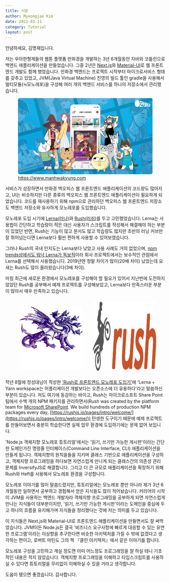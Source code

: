 ```yaml
---
title: 서문
author: Myeongjae Kim
date: 2022-03-11
category: Tutorial
layout: post
---
```


안녕하세요, 김명재입니다.

저는 우아한형제들의 웹툰 플랫폼 만화경을 개발하는 3년 6개월동안 자바와 코틀린으로 백엔드 애플리케이션을 만들었습니다. 그중 2년은
[Next.js](https://nextjs.org)와 [Material-UI](https://mui.com)로 웹 프론트엔드 개발도 함께 했었습니다. 만화경 백엔드는 프로젝트 시작부터
마이크로서비스 형태를 갖추고 있었고, JVM(Java Virtual Machine) 진영의 빌드 툴인 gradle을 사용해서 멀티모듈(≒모노레포)을 구성해 여러 개의 백엔드
서비스를 하나의 저장소에서 관리했습니다.

<figure>
    <a href="https://www.manhwakyung.com" target="_blank">
        <img alt="Dependency Graph" src="/res/manhwakyung.jpg" style="border-radius: 5px"/>
    </a>
    <figcaption>
        <a href="https://www.manhwakyung.com" target="_blank">https://www.manhwakyung.com</a>
    </figcaption>
</figure>

서비스가 성장하면서 만화경 백오피스 웹 프론트엔드 애플리케이션의 코드량도 많아지고, UI는 비슷하지만 다른 종류의 백오피스 웹 프론트엔드 애플리케이션이 필요하게
되었습니다. 코드를 재사용하기 위해 npm으로 관리하던 백오피스 웹 프론트엔드 저장소도 백엔드 저장소와 유사하게 모노레포를 도입했습니다.

모노레포 도입 시기에 [Lerna(러나)](https://lerna.js.org)와 [Rush(러쉬)](https://rushjs.io)를 두고 고민했었습니다. Lerna는 사용법이
간단하고 학습량이 적은 대신 사용자가 스크립트를 작성해서 해결해야 하는 부분이 있었던 반면, Rush는 기능이 많고 문서도 많고 학습량도 많지만 초반의 러닝 커브만
잘 뛰어넘는다면 Lerna보다 훨씬 편하게 사용할 수 있어보였습니다.

그러나 Rush의 국내 인지도는 Lerna보다 낮았고 사용 사례도 거의 없었으며,
[npm trends상에서도 워낙 Lerna가 독보적](https://www.npmtrends.com/@microsoft/rush-vs-lerna)이라 회사 프로젝트에서는 보수적인
관점에서 Lerna를 선택해서 사용했습니다. 2019년엔 정말 차이가 많이(20배 차이) 났었는데 요새는 Rush도 많이 올라왔습니다(3배 차이).

마침 최근에 새로운 환경에서 모노레포를 구성해야 할 필요가 있어서 지난번에 도전하지 않았던 Rush를 공부해서 예제 프로젝트를 구성해보았고, Lerna보다
만족스러운 부분이 많아서 매우 만족하고 있습니다.

<div style="display: flex; justify-content: center; margin: 16px">
    <div class="lerna-logo-background" style="border-radius: 5px; padding: 16px 16px 0 16px; margin: 8px">
        <img alt="Lerna logo" src="/res/lerna.svg" width="200px">
    </div>
    <div style="display: inline-flex; margin: 8px">
        <img alt="Rush logo" src="/res/rush.svg" width="200px">
    </div>
</div>

작년 8월에 정성대님이 작성한 ['Rush로 프론트엔드 모노레포 도입기'](https://medium.com/mildang/rush로-프론트엔드-모노레포-도입기-5da0c5bc9b30)에
'Lerna + Yarn workspace는 어플리케이션 개발보다는 오픈소스에 더 유용하다'라고 말씀하신 부분이 있습니다. 저도 여기에 동감하는 바이고, Rush는
마이크로소프트 Share Point 팀에서 수백 개의 NPM 패키지를 관리하면서(Rush was created by the platform team for
[Microsoft SharePoint](http://aka.ms/spfx). We build hundreds of production NPM packages every day,
[https://rushjs.io/pages/intro/welcome/](https://rushjs.io/pages/intro/welcome/)) 탄생한 도구이기 때문에 예제 프로젝트를 만들어보면서
충분히 학습한다면 실제 업무 환경에 도입하기에는 문제 없어 보입니다.

'Node.js 객체지향 모노레포 튜토리얼'에서는 '읽기, 쓰기만 가능한 게시판'이라는 간단한 도메인가진 명령줄 인터페이스(Command Line Interface, CLI)
애플리케이션을 만들게 됩니다. 객체지향의 원칙을들을 지키며 클래스 기반으로 애플리케이션을 구성하고, 객체지향 프로그래밍을 하다보면 자연스럽게 만나게 되는
클래스간의 의존성 관리 문제를 InversifyJS로 해결합니다. 그리고 더 큰 규모로 애플리케이션을 확장하기 위해 Rush와 Heft를 사용해서 모노레포 환경을
구성합니다.

모노레포 이야기를 많이 말씀드렸지만, 튜토리얼에는 모노레포 뿐만 아니라 제가 3년 6개월동안 일하면서 공부하고 경험해서 얻은 지식들도 많이 적어놨습니다.
커리어의 시작이 JVM을 사용하는 백엔드 개발자라 객체지향 프로그래밍을 공부하게 되면 자연스럽게 만나는 지식들이 대부분이지만, '읽기, 쓰기만 가능한 게시판'이라는
도메인을 중심에 두고 하나의 흐름을 유지해가며 지식들을 정리했다는 것에 저는 의미를 두고 있습니다.

이 지식들은 Next.js와 Material-UI로 프론트엔드 애플리케이션을 만들면서도 잘 써먹었습니다. JVM이든 Node.js든 결국 '비즈니스 요구사항에 빠르게 대응할
수 있는 유연한 프로그램'이라는 이상향을 추구한다면 비슷한 아키텍처를 가질 수 밖에 없겠다고 생각하는 편이고, 로버트 마틴도 그의 책 『클린 아키텍처』에서 같은
이야기를 합니다.

모노레포 구성을 고민하고 계실 정도면 이미 어느정도 프로그래밍을 잘 하실 테니 기초적인 내용은 적지 않았습니다. 객체지향 프로그래밍을 이해하고 타입스크립트를
사용하실 수 있다면 튜토리얼을 무리없이 이해하실 수 있을 거라고 생각합니다.

도움이 됐으면 좋겠습니다. 감사합니다.
